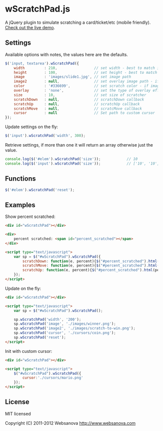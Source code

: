 # wScratchPad.js

A jQuery plugin to simulate scratching a card/ticket/etc (mobile friendly). [Check out the live demo](http://www.websanova.com/plugins/scratchpad/html5).


## Settings

Available options with notes, the values here are the defaults.

```javascript
$('input, textarea').wScratchPad({
    width         : 210,                 // set width - best to match image width
    height        : 100,                 // set height - best to match image height
    image         : 'images/slide1.jpg', // set image path
    image2        : null,                // set overlay image path - if set color is not used
    color         : '#336699',           // set scratch color - if image2 is not set uses color
    overlay       : 'none',              // set the type of overlay effect 'none', 'lighter' - only used with color
    size          : 10,                  // set size of scratcher
    scratchDown   : null,                // scratchDown callback
    scratchUp     : null,                // scratchUp callback
    scratchMove   : null,                // scratcMove callback
    cursor        : null                 // Set path to custom cursor
});
```

Update settings on the fly:

```javascript
$('input').wScratchPad('width', 300);
```

Retrieve settings, if more than one it will return an array otherwise just the value.

```javascript
console.log($('#elem').wScratchPad('size'));            // 10
console.log($('input').wScratchPad('size'));            // ['10', '10', '10']
```

## Functions

```javascript
$('#elem').wScratchPad('reset');
```

## Examples

Show percent scratched:

```html
<div id="wScratchPad"></div>

<div>
    percent scratched: <span id="percent_scratched"></span>
</div>

<script type="text/javascript">
    var sp = $("#wScratchPad").wScratchPad({
        scratchDown: function(e, percent){$("#percent_scratched").html(percent)},
        scratchMove: function(e, percent){$("#percent_scratched").html(percent)},
        scratchUp: function(e, percent){$("#percent_scratched").html(percent)}
    });
</script>
```

Update on the fly:

```html
<div id="wScratchPad"></div>

<script type="text/javascript">
    var sp = $("#wScratchPad").wScratchPad();

    sp.wScratchPad('width', '200');
    sp.wScratchPad('image', './images/winner.png');
    sp.wScratchPad('image2', './images/scratch-to-win.png');
    sp.wScratchPad('cursor', './cursors/coin.png');
    sp.wScratchPad('reset');
</script>
```

Init with custom cursor:

```html
<div id="wScratchPad"></div>

<script type="text/javascript">
    $("#wScratchPad").wScratchPad({
        cursor:'./cursors/mario.png'
    });
</script>
```


## License

MIT licensed

Copyright (C) 2011-2012 Websanova http://www.websanova.com